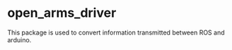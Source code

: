 # open_arms_driver

This package is used to convert information transmitted between ROS and arduino.
